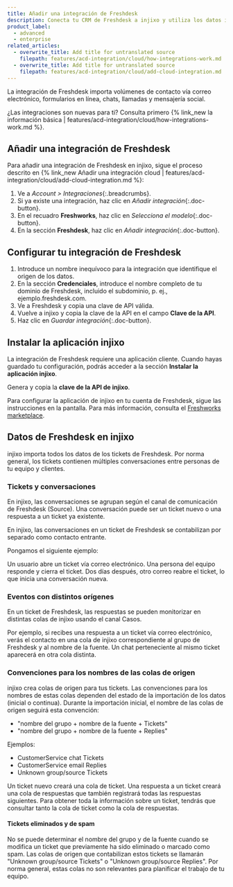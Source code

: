```yaml
---
title: Añadir una integración de Freshdesk
description: Conecta tu CRM de Freshdesk a injixo y utiliza los datos importados en injixo Forecast.
product_label:
  - advanced
  - enterprise
related_articles:
  - overwrite_title: Add title for untranslated source
    filepath: features/acd-integration/cloud/how-integrations-work.md
  - overwrite_title: Add title for untranslated source
    filepath: features/acd-integration/cloud/add-cloud-integration.md
---
```


La integración de Freshdesk importa volúmenes de contacto vía correo electrónico, formularios en línea, chats, llamadas y mensajería social.

¿Las integraciones son nuevas para ti? Consulta primero {% link_new la información básica | features/acd-integration/cloud/how-integrations-work.md %}.

## Añadir una integración de Freshdesk

Para añadir una integración de Freshdesk en injixo, sigue el proceso descrito en {% link_new Añadir una integración cloud | features/acd-integration/cloud/add-cloud-integration.md %}:

1. Ve a _Account > Integraciones_{:.breadcrumbs}.
2. Si ya existe una integración, haz clic en _Añadir integración_{:.doc-button}.
3. En el recuadro **Freshworks**, haz clic en _Selecciona el modelo_{:.doc-button}.
4. En la sección **Freshdesk**, haz clic en _Añadir integración_{:.doc-button}.

## Configurar tu integración de Freshdesk

1. Introduce un nombre inequívoco para la integración que identifique el origen de los datos.
2. En la sección **Credenciales**, introduce el nombre completo de tu dominio de Freshdesk, incluido el subdominio, p.&nbsp;ej., ejemplo.freshdesk.com.
3. Ve a Freshdesk y copia una clave de API válida.
4. Vuelve a injixo y copia la clave de la API en el campo **Clave de la API**.
5. Haz clic en _Guardar integración_{:.doc-button}. 

## Instalar la aplicación injixo

La integración de Freshdesk requiere una aplicación cliente. Cuando hayas guardado tu configuración, podrás acceder a la sección **Instalar la aplicación injixo**.

Genera y copia la **clave de la API de injixo**.

Para configurar la aplicación de injixo en tu cuenta de Freshdesk, sigue las instrucciones en la pantalla. Para más información, consulta el [Freshworks marketplace](https://www.freshworks.com/apps/freshdesk/injixo_connect).

## Datos de Freshdesk en injixo

injixo importa todos los datos de los tickets de Freshdesk. Por norma general, los tickets contienen múltiples conversaciones entre personas de tu equipo y clientes.

### Tickets y conversaciones

En injixo, las conversaciones se agrupan según el canal de comunicación de Freshdesk (Source). Una conversación puede ser un ticket nuevo o una respuesta a un ticket ya existente.

En injixo, las conversaciones en un ticket de Freshdesk se contabilizan por separado como contacto entrante.

Pongamos el siguiente ejemplo:

Un usuario abre un ticket vía correo electrónico. Una persona del equipo responde y cierra el ticket. Dos días después, otro correo reabre el ticket, lo que inicia una conversación nueva.

### Eventos con distintos orígenes

En un ticket de Freshdesk, las respuestas se pueden monitorizar en distintas colas de injixo usando el canal Casos.

Por ejemplo, si recibes una respuesta a un ticket vía correo electrónico, verás el contacto en una cola de injixo correspondiente al grupo de Freshdesk y al nombre de la fuente. Un chat perteneciente al mismo ticket aparecerá en otra cola distinta.

### Convenciones para los nombres de las colas de origen

injixo crea colas de origen para tus tickets. Las convenciones para los nombres de estas colas dependen del estado de la importación de los datos (inicial o continua). Durante la importación inicial, el nombre de las colas de origen seguirá esta convención:

- "nombre del grupo + nombre de la fuente + Tickets"
- "nombre del grupo + nombre de la fuente + Replies"

Ejemplos:

- CustomerService chat Tickets
- CustomerService email Replies
- Unknown group/source Tickets

Un ticket nuevo creará una cola de ticket. Una respuesta a un ticket creará una cola de respuestas que también registrará todas las respuestas siguientes. Para obtener toda la información sobre un ticket, tendrás que consultar tanto la cola de ticket como la cola de respuestas.

#### Tickets eliminados y de spam

No se puede determinar el nombre del grupo y de la fuente cuando se modifica un ticket que previamente ha sido eliminado o marcado como spam. Las colas de origen que contabilizan estos tickets se llamarán "Unknown group/source Tickets" o "Unknown group/source Replies". Por norma general, estas colas no son relevantes para planificar el trabajo de tu equipo.
